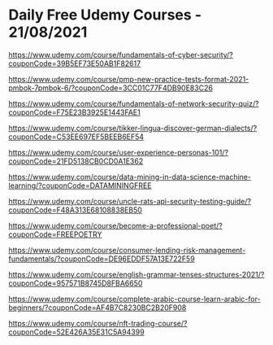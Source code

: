 # Daily Free Udemy Courses - 21/08/2021

https://www.udemy.com/course/fundamentals-of-cyber-security/?couponCode=39B5EF73E50AB1F82617
https://www.udemy.com/course/pmp-new-practice-tests-format-2021-pmbok-7pmbok-6/?couponCode=3CC01C77F4DB90E83C26
https://www.udemy.com/course/fundamentals-of-network-security-quiz/?couponCode=F75E23B3925E1443FAE1
https://www.udemy.com/course/tikker-lingua-discover-german-dialects/?couponCode=C53EE697EF5BEEB6EF54
https://www.udemy.com/course/user-experience-personas-101/?couponCode=21FD5138CB0CD0A1E362
https://www.udemy.com/course/data-mining-in-data-science-machine-learning/?couponCode=DATAMININGFREE
https://www.udemy.com/course/uncle-rats-api-security-testing-guide/?couponCode=F48A313E68108838EB50
https://www.udemy.com/course/become-a-professional-poet/?couponCode=FREEPOETRY
https://www.udemy.com/course/consumer-lending-risk-management-fundamentals/?couponCode=DE96EDDF57A13E722F59
https://www.udemy.com/course/english-grammar-tenses-structures-2021/?couponCode=957571B8745D8FBA6650
https://www.udemy.com/course/complete-arabic-course-learn-arabic-for-beginners/?couponCode=AF4B7C8230BC2B20F908
https://www.udemy.com/course/nft-trading-course/?couponCode=52E426A35E31C5A94399
